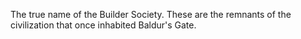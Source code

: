 The true name of the Builder Society. These are the remnants of the civilization that once inhabited Baldur's Gate. 